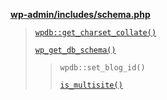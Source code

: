 <p><b><a href="https://developer.wordpress.org/reference/files/wp-admin/includes/schema.php/">wp-admin/includes/schema.php</a></b></p>

<blockquote>

 [`wpdb::get_charset_collate()`](https://developer.wordpress.org/reference/classes/wpdb/get_charset_collate/)
 
 [`wp_get_db_schema()`](https://developer.wordpress.org/reference/functions/wp_get_db_schema/)
 
> `wpdb::set_blog_id()`
> 
> [`is_multisite()`](https://developer.wordpress.org/reference/functions/is_multisite/)

</blockquote>